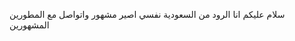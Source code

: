 سلام عليكم انا الرود
من السعودية
نفسي اصير مشهور
واتواصل مع المطورين المشهورين

<!---
AIEJ/AIEJ is a ✨ special ✨ repository because its `README.md` (this file) appears on your GitHub profile.
You can click the Preview link to take a look at your changes.
--->
